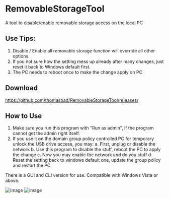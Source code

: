 # RemovableStorageTool
A tool to disable/enable removable storage access on the local PC

## Use Tips:
1. Disable / Enable all removable storage function will override all other options.
2. If you not sure how the setting mess up already after many changes, just reset it back to Windows default first.
3. The PC needs to reboot once to make the change apply on PC

## Download
https://github.com/thomasbad/RemovableStorageTool/releases/

## How to Use
1. Make sure you run this program with "Run as admin", if the program cannot get the admin right itself.
2. If you use it on the domain group policy controlled PC for temporary unlock the USB drive access, you may:
  a. First, unplug or disable the network
  b. Use this program to disable the stuff, reboot the PC to apply the change
  c. Now you may enable the network and do you stuff
  d. Reset the setting back to windows default one, update the group policy and restart the PC

There is a GUI and CLI version for use. Compatible with Windows Vista or above.

![image](https://user-images.githubusercontent.com/20796385/225828052-58e0e803-e3e9-4962-9670-c3a2ef655c7e.png)
![image](https://user-images.githubusercontent.com/20796385/225839554-e90adc91-bcf3-4939-a0d1-27f07218a634.png)

